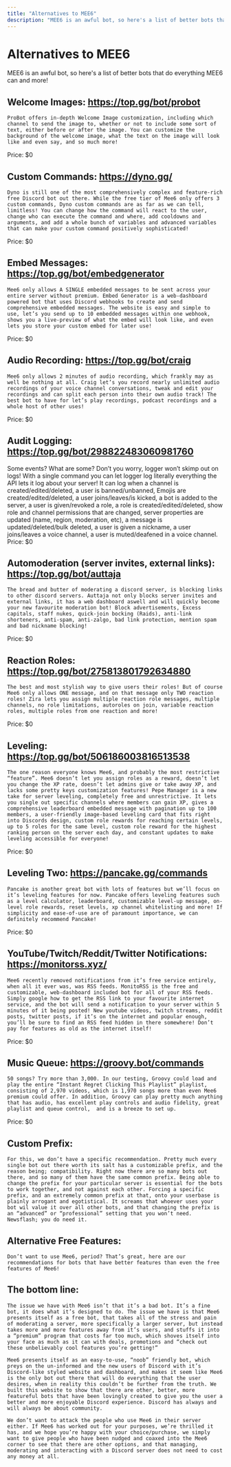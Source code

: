 ```yaml
---
title: "Alternatives to MEE6"
description: "MEE6 is an awful bot, so here's a list of better bots that do everything MEE6 can and more!"
---
```


# Alternatives to MEE6

MEE6 is an awful bot, so here's a list of better bots that do everything MEE6 can and more!

## Welcome Images: https://top.gg/bot/probot
	ProBot offers in-depth Welcome Image customization, including which channel to send the image to, whether or not to include some sort of text, either before or after the image. You can customize the background of the welcome image, what the text on the image will look like and even say, and so much more! 
Price: $0

## Custom Commands: https://dyno.gg/
	Dyno is still one of the most comprehensively complex and feature-rich free Discord bot out there. While the free tier of Mee6 only offers 3 custom commands, Dyno custom commands are as far as we can tell, limitless! You can change how the command will react to the user, change who can execute the command and where, add cooldowns and arguments, and add a whole bunch of variables and advanced variables that can make your custom command positively sophisticated!
Price: $0

## Embed Messages: https://top.gg/bot/embedgenerator
	Mee6 only allows A SINGLE embedded messages to be sent across your entire server without premium. Embed Generator is a web-dashboard powered bot that uses Discord webhooks to create and send comprehensive embedded messages. The website is easy and simple to use, let’s you send up to 10 embedded messages within one webhook, shows you a live-preview of what the embed will look like, and even lets you store your custom embed for later use!
Price: $0

## Audio Recording: https://top.gg/bot/craig
	Mee6 only allows 2 minutes of audio recording, which frankly may as well be nothing at all. Craig let’s you record nearly unlimited audio recordings of your voice channel conversations, tweak and edit your recordings and can split each person into their own audio track! The best bot to have for let’s play recordings, podcast recordings and a whole host of other uses!
Price: $0

## Audit Logging: https://top.gg/bot/298822483060981760
  Some events? What are some? Don’t you worry, logger won’t skimp out on logs! With a single command you can let logger log literally everything the API lets it log about your server! It can log when a channel is created/edited/deleted, a user is banned/unbanned, Emojis are created/edited/deleted, a user joins/leaves/is kicked, a bot is added to the server, a user is given/revoked a role, a role is created/edited/deleted, show role and channel permissions that are changed, server properties are updated (name, region, moderation, etc), a message is updated/deleted/bulk deleted, a user is given a nickname, a user joins/leaves a voice channel, a user is muted/deafened in a voice channel.
Price: $0


## Automoderation (server invites, external links): https://top.gg/bot/auttaja
	The bread and butter of moderating a discord server, is blocking links to other discord servers. Auttaja not only blocks server invites and external links, it has a web dashboard aswell and will quickly become your new favourite moderation bot! Block advertisements, Excess capitals, staff nukes, quick-join bocking (Raids), anti-link shorteners, anti-spam, anti-zalgo, bad link protection, mention spam and bad nickname blocking! 
Price: $0

## Reaction Roles: https://top.gg/bot/275813801792634880
	The best and most stylish way to give users their roles! But of course Mee6 only allows ONE message, and on that message only TWO reaction roles! Zira lets you assign multiple reaction role messages, multiple channels, no role limitations, autoroles on join, variable reaction roles, multiple roles from one reaction and more! 
Price: $0

## Leveling: https://top.gg/bot/506186003816513538
	The one reason everyone knows Mee6, and probably the most restrictive “feature”. Mee6 doesn’t let you assign roles as a reward, doesn’t let you change the XP rate, doesn’t let admins give or take away XP, and lacks some pretty keys customization features! Pepe Manager is a new take for server leveling, completely free and unrestrictive. It lets you single out specific channels where members can gain XP, gives a comprehensive leaderboard embedded message with pagination up to 100 members, a user-friendly image-based leveling card that fits right into Discords design, custom role rewards for reaching certain levels, up to 5 roles for the same level, custom role reward for the highest ranking person on the server each day, and constant updates to make leveling accessible for everyone!
Price: $0

## Leveling Two: https://pancake.gg/commands
	Pancake is another great bot with lots of features but we’ll focus on it’s leveling features for now. Pancake offers leveling features such as a level calculator, leaderboard, customizable level-up message, on-level role rewards, reset levels, xp channel whitelisting and more! If simplicity and ease-of-use are of paramount importance, we can definitely recommend Pancake!
Price: $0

## YouTube/Twitch/Reddit/Twitter Notifications: https://monitorss.xyz/
	Mee6 recently removed notifications from it’s free service entirely, when all it ever was, was RSS feeds. MonitoRSS is the free and customizable, web-dashboard included bot for all of your RSS feeds. Simply google how to get the RSS link to your favourite internet service, and the bot will send a notification to your server within 5 minutes of it being posted! New youtube videos, twitch streams, reddit posts, twitter posts, if it’s on the internet and popular enough, you’ll be sure to find an RSS feed hidden in there somewhere! Don’t pay for features as old as the internet itself!
Price: $0

## Music Queue: https://groovy.bot/commands
	50 songs? Try more than 3,000. In our testing, Groovy could load and play the entire “Instant Regret Clicking This Playlist” playlist, consisting of 2,970 videos, which is 1,970 songs more than even Mee6 premium could offer. In addition, Groovy can play pretty much anything that has audio, has excellent play controls and audio fidelity, great playlist and queue control,  and is a breeze to set up.
Price: $0


## Custom Prefix:
	For this, we don’t have a specific recommendation. Pretty much every single bot out there worth its salt has a customizable prefix, and the reason being; compatibility. Right now there are so many bots out there, and so many of them have the same common prefix. Being able to change the prefix for your particular server is essential for the bots to work together, and not against each other. Forcing a specific prefix, and an extremely common prefix at that, onto your userbase is plainly arrogant and egotistical. It screams that whoever uses your bot wil value it over all other bots, and that changing the prefix is an “advanced” or “professional” setting that you won’t need. Newsflash; you do need it. 

## Alternative Free Features:
	Don’t want to use Mee6, period? That’s great, here are our recommendations for bots that have better features than even the free features of Mee6!

## The bottom line:
	The issue we have with Mee6 isn’t that it’s a bad bot. It’s a fine bot, it does what it’s designed to do. The issue we have is that Mee6 presents itself as a free bot, that takes all of the stress and pain of moderating a server, more specifically a larger server, but instead takes more and more features away from it’s users, and stuffs it into a “premium” program that costs far too much, which shoves itself into your face as much as it can with deals, promotions and “check out these unbelievably cool features you’re getting!”
	
	Mee6 presents itself as an easy-to-use, “noob” friendly bot, which preys on the un-informed and the new users of Discord with it’s Discord-like styled website and dashboard, and makes it seem like Mee6 is the only bot out there that will do everything that the user desires, when in reality this couldn’t be further from the truth. We built this website to show that there are other, better, more featureful bots that have been lovingly created to give you the user a better and more enjoyable Discord experience. Discord has always and will always be about community. 
	
	We don’t want to attack the people who use Mee6 in their server either. If Mee6 has worked out for your purposes, we’re thrilled it has, and we hope you’re happy with your choice/purchase, we simply want to give people who have been nudged and coaxed into the Mee6 corner to see that there are other options, and that managing, moderating and interacting with a Discord server does not need to cost any money at all.
